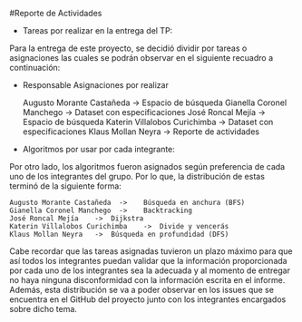 #Reporte de Actividades 

-	Tareas por realizar en la entrega del TP:

Para la entrega de este proyecto, se decidió dividir por tareas o asignaciones las cuales se podrán observar en el siguiente recuadro a continuación:  

 - Responsable	Asignaciones por realizar

    Augusto Morante Castañeda	 ->  Espacio de búsqueda
    Gianella Coronel Manchego	 ->  Dataset con especificaciones
    José Roncal Mejía  ->	 Espacio de búsqueda
    Katerin Villalobos Curichimba  -> 	Dataset con especificaciones
    Klaus Mollan Neyra  -> 	Reporte de actividades
    

-	Algoritmos por usar por cada integrante: 

Por otro lado, los algoritmos fueron asignados según preferencia de cada uno de los integrantes del grupo. Por lo que, la distribución de estas terminó de la siguiente forma: 
 
    Augusto Morante Castañeda  ->	 Búsqueda en anchura (BFS)
    Gianella Coronel Manchego  ->	 Backtracking
    José Roncal Mejía	 ->  Dijkstra
    Katerin Villalobos Curichimba	 ->  Divide y vencerás
    Klaus Mollan Neyra	 ->  Búsqueda en profundidad (DFS)


Cabe recordar que las tareas asignadas tuvieron un plazo máximo para que así todos los integrantes puedan validar que la información proporcionada por cada uno de los integrantes 
sea la adecuada y al momento de entregar no haya ninguna disconformidad con la información escrita en el informe. Además, esta distribución se va a poder observar en los issues 
que se encuentra en el GitHub del proyecto junto con los integrantes encargados sobre dicho tema.
